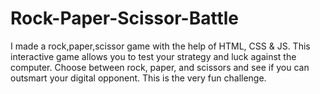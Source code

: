 # Rock-Paper-Scissor-Battle
I made a rock,paper,scissor game with the help of HTML, CSS &amp; JS. This interactive game allows you to test your strategy and luck against the computer. Choose between rock, paper, and scissors and see if you can outsmart your digital opponent. This is the very fun challenge.
